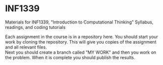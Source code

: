 # INF1339
Materials for INF1339, "Introduction to Computational Thinking"
Syllabus, readings, and coding tutorials

Each assignment in the course is in a repository here.  You should start your work by cloning the repository. This will give you copies of the assignment and all relevant files.  
Next you should create a branch called "MY WORK" and then you work on the problem. When it is complete you should publish the results.
